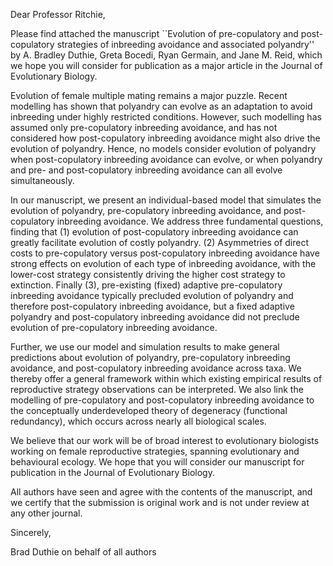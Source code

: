 Dear Professor Ritchie,

Please find attached the manuscript ``Evolution of pre-copulatory and post-copulatory strategies of inbreeding avoidance and associated polyandry'' by A. Bradley Duthie, Greta Bocedi, Ryan Germain, and Jane M. Reid, which we hope you will consider for publication as a major article in the Journal of Evolutionary Biology. 

Evolution of female multiple mating remains a major puzzle. Recent modelling has shown that polyandry can evolve as an adaptation to avoid inbreeding under highly restricted conditions. However, such modelling has assumed only pre-copulatory inbreeding avoidance, and has not considered how post-copulatory inbreeding avoidance might also drive the evolution of polyandry. Hence, no models consider evolution of polyandry when post-copulatory inbreeding avoidance can evolve, or when polyandry and pre- and post-copulatory inbreeding avoidance can all evolve simultaneously. 

In our manuscript, we present an individual-based model that simulates the evolution of polyandry, pre-copulatory inbreeding avoidance, and post-copulatory inbreeding avoidance. We address three fundamental questions, finding that (1) evolution of post-copulatory inbreeding avoidance can greatly facilitate evolution of costly polyandry. (2) Asymmetries of direct costs to pre-copulatory versus post-copulatory inbreeding avoidance have strong effects on evolution of each type of inbreeding avoidance, with the lower-cost strategy consistently driving the higher cost strategy to extinction. Finally (3), pre-existing (fixed) adaptive pre-copulatory inbreeding avoidance typically precluded evolution of polyandry and therefore post-copulatory inbreeding avoidance, but a fixed adaptive polyandry and post-copulatory inbreeding avoidance did not preclude evolution of pre-copulatory inbreeding avoidance.

Further, we use our model and simulation results to make general predictions about evolution of polyandry, pre-copulatory inbreeding avoidance, and post-copulatory inbreeding avoidance across taxa. We thereby offer a general framework within which existing empirical results of reproductive strategy observations can be interpreted. We also link the modelling of pre-copulatory and post-copulatory inbreeding avoidance to the conceptually underdeveloped theory of degeneracy (functional redundancy), which occurs across nearly all biological scales.

We believe that our work will be of broad interest to evolutionary biologists working on female reproductive strategies, spanning evolutionary and behavioural ecology. We hope that you will consider our manuscript for publication in the Journal of Evolutionary Biology.

All authors have seen and agree with the contents of the manuscript, and we certify that the submission is original work and is not under review at any other journal.

Sincerely,

Brad Duthie on behalf of all authors
